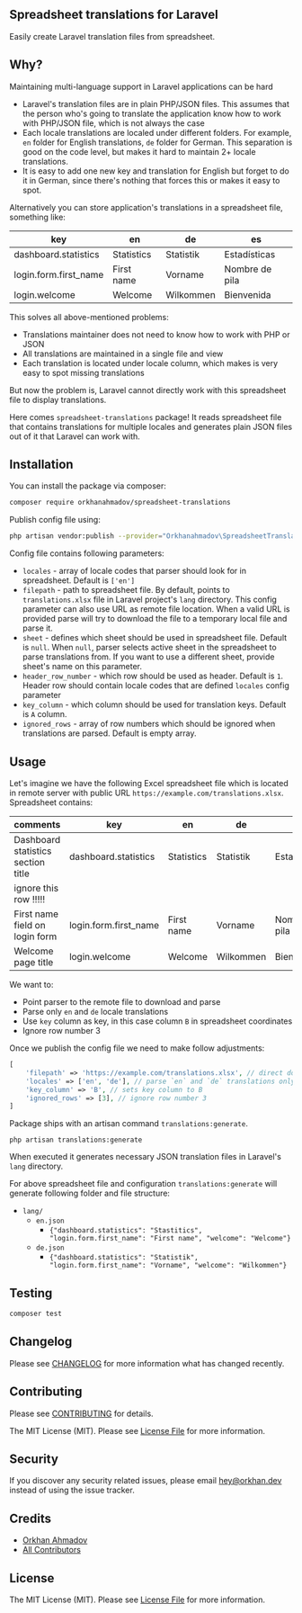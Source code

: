 ## Spreadsheet translations for Laravel

Easily create Laravel translation files from spreadsheet.

## Why?

Maintaining multi-language support in Laravel applications can be hard

- Laravel's translation files are in plain PHP/JSON files.
This assumes that the person who's going to translate the application know how to work with PHP/JSON file, which is not always the case
- Each locale translations are localed under different folders. For example, `en` folder for English translations, `de` folder for German.
This separation is good on the code level, but makes it hard to maintain 2+ locale translations.
- It is easy to add one new key and translation for English but forget to do it in German, since there's nothing that forces this or makes it easy to spot.

Alternatively you can store application's translations in a spreadsheet file, something like:

| key                   | en         | de        | es             |
|-----------------------|------------|-----------|----------------|
| dashboard.statistics  | Statistics | Statistik | Estadísticas   |
| login.form.first_name | First name | Vorname   | Nombre de pila |
| login.welcome         | Welcome    | Wilkommen | Bienvenida     |

This solves all above-mentioned problems:

- Translations maintainer does not need to know how to work with PHP or JSON
- All translations are maintained in a single file and view
- Each translation is located under locale column, which makes is very easy to spot missing translations

But now the problem is, Laravel cannot directly work with this spreadsheet file to display translations.

Here comes `spreadsheet-translations` package!
It reads spreadsheet file that contains translations for multiple locales and generates plain JSON files out of it that Laravel can work with.

## Installation

You can install the package via composer:

```bash
composer require orkhanahmadov/spreadsheet-translations
```

Publish config file using:

```bash
php artisan vendor:publish --provider="Orkhanahmadov\SpreadsheetTranslations\SpreadsheetTranslationsServiceProvider"
```

Config file contains following parameters:

- `locales` - array of locale codes that parser should look for in spreadsheet. Default is `['en']`
- `filepath` - path to spreadsheet file. By default, points to `translations.xlsx` file in Laravel project's `lang` directory. This config parameter can also use URL as remote file location. When a valid URL is provided parse will try to download the file to a temporary local file and parse it.
- `sheet` - defines which sheet should be used in spreadsheet file. Default is `null`. When `null`, parser selects active sheet in the spreadsheet to parse translations from. If you want to use a different sheet, provide sheet's name on this parameter.
- `header_row_number` - which row should be used as header. Default is `1`. Header row should contain locale codes that are defined `locales` config parameter
- `key_column` - which column should be used for translation keys. Default is `A` column.
- `ignored_rows` - array of row numbers which should be ignored when translations are parsed. Default is empty array.

## Usage

Let's imagine we have the following Excel spreadsheet file which is located in remote server with public URL `https://example.com/translations.xlsx`.
Spreadsheet contains:

| comments                           | key                   | en         | de        | es             |
|------------------------------------|-----------------------|------------|-----------|----------------|
| Dashboard statistics section title | dashboard.statistics  | Statistics | Statistik | Estadísticas   |
| ignore this row !!!!!              |                       |            |           |                |
| First name field on login form     | login.form.first_name | First name | Vorname   | Nombre de pila |
| Welcome page title                 | login.welcome         | Welcome    | Wilkommen | Bienvenida     |

We want to:

- Point parser to the remote file to download and parse
- Parse only `en` and `de` locale translations
- Use `key` column as key, in this case column `B` in spreadsheet coordinates
- Ignore row number 3

Once we publish the config file we need to make follow adjustments:

```php
[
    'filepath' => 'https://example.com/translations.xlsx', // direct download URL of the file
    'locales' => ['en', 'de'], // parse `en` and `de` translations only, which means `es` will be ignored
    'key_column' => 'B', // sets key column to B
    'ignored_rows' => [3], // ignore row number 3
]
```

Package ships with an artisan command `translations:generate`.

```shell
php artisan translations:generate
```

When executed it generates necessary JSON translation files in Laravel's `lang` directory.

For above spreadsheet file and configuration `translations:generate` will generate following folder and file structure:

- `lang/`
  - `en.json`
    - `{"dashboard.statistics": "Stastitics", "login.form.first_name": "First name", "welcome": "Welcome"}`
  - `de.json`
    - `{"dashboard.statistics": "Statistik", "login.form.first_name": "Vorname", "welcome": "Wilkommen"}`

## Testing

```bash
composer test
```

## Changelog

Please see [CHANGELOG](CHANGELOG.md) for more information what has changed recently.

## Contributing

Please see [CONTRIBUTING](CONTRIBUTING.md) for details.

The MIT License (MIT). Please see [License File](LICENSE.md) for more information.

## Security

If you discover any security related issues, please email hey@orkhan.dev instead of using the issue tracker.

## Credits

-   [Orkhan Ahmadov](https://github.com/orkhanahmadov)
-   [All Contributors](../../contributors)

## License

The MIT License (MIT). Please see [License File](LICENSE.md) for more information.